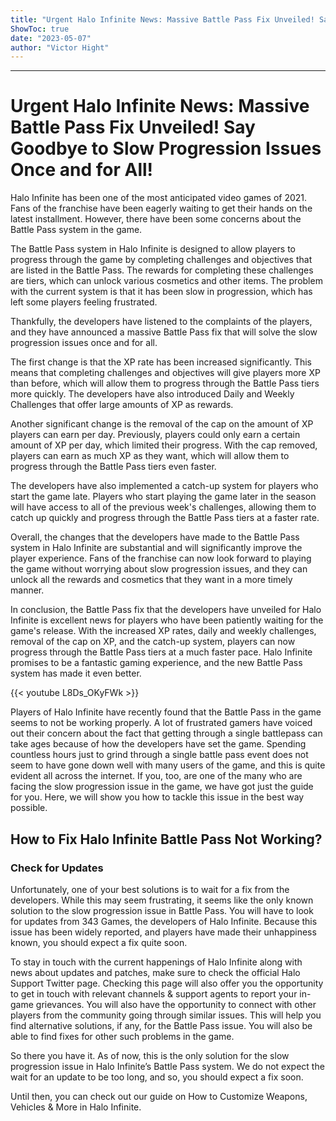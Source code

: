 ```yaml
---
title: "Urgent Halo Infinite News: Massive Battle Pass Fix Unveiled! Say Goodbye to Slow Progression Issues Once and for All!"
ShowToc: true 
date: "2023-05-07"
author: "Victor Hight"
---
```

*****
# Urgent Halo Infinite News: Massive Battle Pass Fix Unveiled! Say Goodbye to Slow Progression Issues Once and for All!

Halo Infinite has been one of the most anticipated video games of 2021. Fans of the franchise have been eagerly waiting to get their hands on the latest installment. However, there have been some concerns about the Battle Pass system in the game.

The Battle Pass system in Halo Infinite is designed to allow players to progress through the game by completing challenges and objectives that are listed in the Battle Pass. The rewards for completing these challenges are tiers, which can unlock various cosmetics and other items. The problem with the current system is that it has been slow in progression, which has left some players feeling frustrated.

Thankfully, the developers have listened to the complaints of the players, and they have announced a massive Battle Pass fix that will solve the slow progression issues once and for all.

The first change is that the XP rate has been increased significantly. This means that completing challenges and objectives will give players more XP than before, which will allow them to progress through the Battle Pass tiers more quickly. The developers have also introduced Daily and Weekly Challenges that offer large amounts of XP as rewards.

Another significant change is the removal of the cap on the amount of XP players can earn per day. Previously, players could only earn a certain amount of XP per day, which limited their progress. With the cap removed, players can earn as much XP as they want, which will allow them to progress through the Battle Pass tiers even faster.

The developers have also implemented a catch-up system for players who start the game late. Players who start playing the game later in the season will have access to all of the previous week's challenges, allowing them to catch up quickly and progress through the Battle Pass tiers at a faster rate.

Overall, the changes that the developers have made to the Battle Pass system in Halo Infinite are substantial and will significantly improve the player experience. Fans of the franchise can now look forward to playing the game without worrying about slow progression issues, and they can unlock all the rewards and cosmetics that they want in a more timely manner.

In conclusion, the Battle Pass fix that the developers have unveiled for Halo Infinite is excellent news for players who have been patiently waiting for the game's release. With the increased XP rates, daily and weekly challenges, removal of the cap on XP, and the catch-up system, players can now progress through the Battle Pass tiers at a much faster pace. Halo Infinite promises to be a fantastic gaming experience, and the new Battle Pass system has made it even better.

{{< youtube L8Ds_OKyFWk >}} 



Players of Halo Infinite have recently found that the Battle Pass in the game seems to not be working properly. A lot of frustrated gamers have voiced out their concern about the fact that getting through a single battlepass can take ages because of how the developers have set the game. Spending countless hours just to grind through a single battle pass event does not seem to have gone down well with many users of the game, and this is quite evident all across the internet. If you, too, are one of the many who are facing the slow progression issue in the game, we have got just the guide for you. Here, we will show you how to tackle this issue in the best way possible.
 
## How to Fix Halo Infinite Battle Pass Not Working?
 

 
### Check for Updates
 
Unfortunately, one of your best solutions is to wait for a fix from the developers. While this may seem frustrating, it seems like the only known solution to the slow progression issue in Battle Pass. You will have to look for updates from 343 Games, the developers of Halo Infinite. Because this issue has been widely reported, and players have made their unhappiness known, you should expect a fix quite soon.
 
To stay in touch with the current happenings of Halo Infinite along with news about updates and patches, make sure to check the official Halo Support Twitter page. Checking this page will also offer you the opportunity to get in touch with relevant channels & support agents to report your in-game grievances. You will also have the opportunity to connect with other players from the community going through similar issues. This will help you find alternative solutions, if any, for the Battle Pass issue. You will also be able to find fixes for other such problems in the game.
 
So there you have it. As of now, this is the only solution for the slow progression issue in Halo Infinite’s Battle Pass system. We do not expect the wait for an update to be too long, and so, you should expect a fix soon.
 
Until then, you can check out our guide on How to Customize Weapons, Vehicles & More in Halo Infinite.




